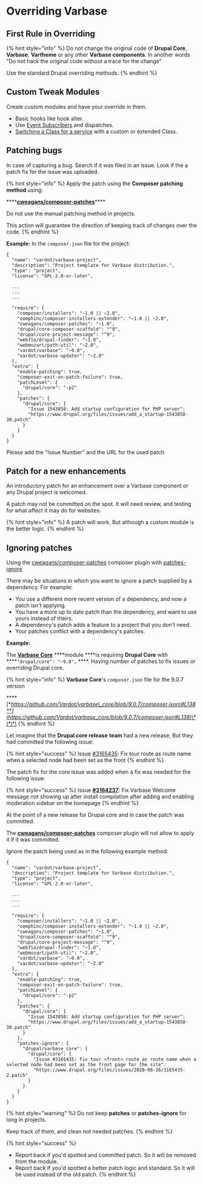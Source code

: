 # Overriding Varbase

## First Rule in Overriding

{% hint style="info" %}
Do not change the original code of **Drupal Core**, **Varbase**, **Vartheme** or any other **Varbase components**. In another words "Do not hack the original code without a trace for the change"

Use the standard Drupal overriding methods.
{% endhint %}

## Custom Tweak Modules

Create custom modules and have your override in them.

* Basic hooks like hook alter.
* Use [Event Subscribers](https://www.drupal.org/docs/creating-custom-modules/subscribe-to-and-dispatch-events) and dispatches.
* [Switching a Class for a service](https://www.drupal.org/docs/drupal-apis/services-and-dependency-injection/altering-existing-services-providing-dynamic) with a custom or extended Class.

## Patching bugs

In case of capturing a bug. Search if it was filed in an issue.  Look if the a patch fix for the issue was uploaded.

{% hint style="info" %}
Apply the patch using the **Composer patching method** using:

 ****[**cweagans/composer-patches**](https://github.com/cweagans/composer-patches)\*\*\*\*

Do not use the manual patching method in projects.

This action will guarantee the direction of keeping track of changes over the code.
{% endhint %}

**Example:** In the `composer.json` file for the project:

```text
{
  "name": "vardot/varbase-project",
  "description": "Project template for Varbase distribution.",
  "type": "project",
  "license": "GPL-2.0-or-later",
  
  ...
  ...
  ...
  
  "require": {
    "composer/installers": "~1.0 || ~2.0",
    "oomphinc/composer-installers-extender": "~1.0 || ~2.0",
    "cweagans/composer-patches": "~1.0",
    "drupal/core-composer-scaffold": "^9",
    "drupal/core-project-message": "^9",
    "webflo/drupal-finder": "~1.0",
    "webmozart/path-util": "~2.0",
    "vardot/varbase": "~9.0",
    "vardot/varbase-updater": "~2.0"
  },
  "extra": {
    "enable-patching": true,
    "composer-exit-on-patch-failure": true,
    "patchLevel": {
      "drupal/core": "-p2"
    },
    "patches": {
      "drupal/core": {
        "Issue 1543858: Add startup configuration for PHP server":
        "https://www.drupal.org/files/issues/add_a_startup-1543858-30.patch"
      }
    }
  }
}
```

Please add the "Issue Number"  and the URL for the used patch 

## Patch for a new enhancements

 An introductory patch for an enhancement over a Varbase component or any Drupal project is welcomed. 

A patch may not be committed on the spot. It will need review, and testing for what affect it may do for websites.

{% hint style="info" %}
A patch will work. But although a custom module is the better logic.
{% endhint %}

## Ignoring patches

Using the [cweagans/composer-patches](https://github.com/cweagans/composer-patches#ignoring-patches) composer plugin with [patches-ignore](https://github.com/cweagans/composer-patches#ignoring-patches)

There may be situations in which you want to ignore a patch supplied by a dependency. For example:

* You use a different more recent version of a dependency, and now a patch isn't applying.
* You have a more up to date patch than the dependency, and want to use yours instead of theirs.
* A dependency's patch adds a feature to a project that you don't need.
* Your patches conflict with a dependency's patches.

**Example:** 

The [**Varbase Core**](https://www.drupal.org/project/varbase_core) ****module ****is requiring **Drupal Core** with ****`"drupal/core": "~9.0",` ****. Having number of patches to fix issues or overriding Drupal core.

{% hint style="info" %}
**Varbase Core**'s `composer.json` file for the 9.0.7 version

\*\*\*\*[**https://github.com/Vardot/varbase\_core/blob/9.0.7/composer.json\#L138**](https://github.com/Vardot/varbase_core/blob/9.0.7/composer.json#L138)\*\*\*\*
{% endhint %}

Let imagine that the **Drupal core release** **team** had a new release, But they had committed the following issue:

{% hint style="success" %}
Issue [\#3165435](https://www.drupal.org/project/drupal/issues/3165435): Fix tour  route as route name when a selected node had been set as the front
{% endhint %}

The patch fix for the core issue was added when a fix was needed for the following issue:

{% hint style="success" %}
Issue [**\#3164237**](https://www.drupal.org/project/varbase_core/issues/3164237): Fix Varbase Welcome message not showing up after install compilation after adding and enabling moderation sidebar on the homepage
{% endhint %}

At the point of a new release for Drupal core and in case the patch was committed.

 The [**cweagans/compsoer-patches**](https://github.com/cweagans/composer-patches) composer plugin will not allow to apply it if it was committed.

Ignore the patch being used as in the following example method:

```text
{
  "name": "vardot/varbase-project",
  "description": "Project template for Varbase distribution.",
  "type": "project",
  "license": "GPL-2.0-or-later",
  
  ...
  ...
  ...
  
  "require": {
    "composer/installers": "~1.0 || ~2.0",
    "oomphinc/composer-installers-extender": "~1.0 || ~2.0",
    "cweagans/composer-patches": "~1.0",
    "drupal/core-composer-scaffold": "^9",
    "drupal/core-project-message": "^9",
    "webflo/drupal-finder": "~1.0",
    "webmozart/path-util": "~2.0",
    "vardot/varbase": "~9.0",
    "vardot/varbase-updater": "~2.0"
  },
  "extra": {
    "enable-patching": true,
    "composer-exit-on-patch-failure": true,
    "patchLevel": {
      "drupal/core": "-p2"
    },
    "patches": {
      "drupal/core": {
        "Issue 1543858: Add startup configuration for PHP server":
        "https://www.drupal.org/files/issues/add_a_startup-1543858-30.patch"
      }
    },
    "patches-ignore": {
      "drupal/varbase_core": {
        "drupal/core": {
          "Issue #3165435: Fix tour <front> route as route name when a selected node had been set as the front page for the site":
          "https://www.drupal.org/files/issues/2020-08-16/3165435-2.patch"
        }
      }
    }
  }
}
```

{% hint style="warning" %}
Do not keep **patches** or **patches-ignore** for long in projects.

Keep track of them, and clean not needed patches.
{% endhint %}

{% hint style="success" %}
* Report back if you'd spotted and committed patch.  So it will be removed from the module.
* Report back if you'd spotted a better patch logic and standard. So it will be used instead of the old patch.
{% endhint %}



